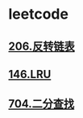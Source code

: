 # leetcode

## [206.反转链表](src/lc_0206_reverse_list/lc_0206_reverse_list.md)
## [146.LRU](src/lc_0146_lru/lc_0146_lru.md)
## [704.二分查找](src/lc_0704_search/lc_0704_search.md)